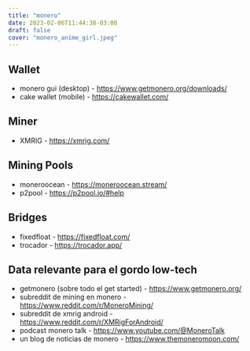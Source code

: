 ```yaml
---
title: "monero"
date: 2023-02-06T11:44:38-03:00
draft: false
cover: "monero_anime_girl.jpeg"
---
```

## Wallet
* monero gui (desktop) - https://www.getmonero.org/downloads/
* cake wallet (mobile) - https://cakewallet.com/

## Miner
* XMRIG - https://xmrig.com/

## Mining Pools
* moneroocean - https://moneroocean.stream/
* p2pool - https://p2pool.io/#help

## Bridges
* fixedfloat - https://fixedfloat.com/
* trocador - https://trocador.app/

## Data relevante para el gordo low-tech
* getmonero (sobre todo el get started) - https://www.getmonero.org/
* subreddit de mining en monero - https://www.reddit.com/r/MoneroMining/
* subreddit de xmrig android - https://www.reddit.com/r/XMRigForAndroid/
* podcast monero talk - https://www.youtube.com/@MoneroTalk
* un blog de noticias de monero - https://www.themoneromoon.com/
